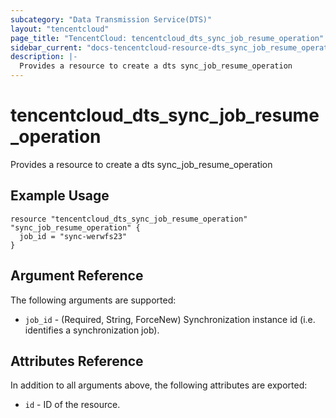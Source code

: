 ```yaml
---
subcategory: "Data Transmission Service(DTS)"
layout: "tencentcloud"
page_title: "TencentCloud: tencentcloud_dts_sync_job_resume_operation"
sidebar_current: "docs-tencentcloud-resource-dts_sync_job_resume_operation"
description: |-
  Provides a resource to create a dts sync_job_resume_operation
---
```


# tencentcloud_dts_sync_job_resume_operation

Provides a resource to create a dts sync_job_resume_operation

## Example Usage

```hcl
resource "tencentcloud_dts_sync_job_resume_operation" "sync_job_resume_operation" {
  job_id = "sync-werwfs23"
}
```

## Argument Reference

The following arguments are supported:

* `job_id` - (Required, String, ForceNew) Synchronization instance id (i.e. identifies a synchronization job).

## Attributes Reference

In addition to all arguments above, the following attributes are exported:

* `id` - ID of the resource.




